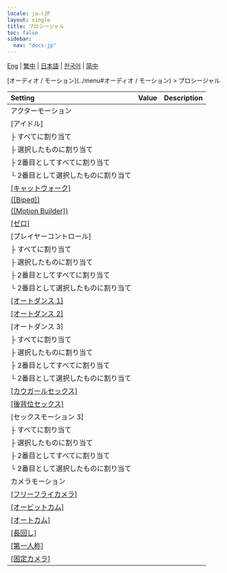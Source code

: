 ```yaml
---
locale: ja-rJP
layout: single
title: プロシージャル
toc: false
sidebar:
  nav: "docs-jp"
---
```

[Eng](/dancexr/menu/2025.4/motion/procedural) | [繁中](/tw/dancexr/menu/2025.4/motion/procedural) | [日本語](/jp/dancexr/menu/2025.4/motion/procedural) | [한국어](/kr/dancexr/menu/2025.4/motion/procedural) | [简中](/zh/dancexr/menu/2025.4/motion/procedural)

[オーディオ / モーション](../menu#オーディオ / モーション) > プロシージャル



| Setting | Value | Description |
| :--- | --- | :--- |
|<nobr>アクターモーション</nobr>|| 
|<nobr>[アイドル]</nobr>|| 
|<nobr>├&nbsp;すべてに割り当て</nobr>|| 
|<nobr>├&nbsp;選択したものに割り当て</nobr>|| 
|<nobr>├&nbsp;2番目としてすべてに割り当て</nobr>|| 
|<nobr>└&nbsp;2番目として選択したものに割り当て</nobr>|| 
| [[キャットウォーク]](catwalk) |
| [([Biped])](biped) |
| [([Motion Builder])](motion_builder) |
| [[ゼロ]](zero) |
|<nobr>[プレイヤーコントロール]</nobr>|| 
|<nobr>├&nbsp;すべてに割り当て</nobr>|| 
|<nobr>├&nbsp;選択したものに割り当て</nobr>|| 
|<nobr>├&nbsp;2番目としてすべてに割り当て</nobr>|| 
|<nobr>└&nbsp;2番目として選択したものに割り当て</nobr>|| 
| [[オートダンス 1]](auto_dance_1) |
| [[オートダンス 2]](auto_dance_2) |
|<nobr>[オートダンス 3]</nobr>|| 
|<nobr>├&nbsp;すべてに割り当て</nobr>|| 
|<nobr>├&nbsp;選択したものに割り当て</nobr>|| 
|<nobr>├&nbsp;2番目としてすべてに割り当て</nobr>|| 
|<nobr>└&nbsp;2番目として選択したものに割り当て</nobr>|| 
| [[カウガールセックス]](cowgirl_sex) |
| [[後背位セックス]](sex_from_behind) |
|<nobr>[セックスモーション 3]</nobr>|| 
|<nobr>├&nbsp;すべてに割り当て</nobr>|| 
|<nobr>├&nbsp;選択したものに割り当て</nobr>|| 
|<nobr>├&nbsp;2番目としてすべてに割り当て</nobr>|| 
|<nobr>└&nbsp;2番目として選択したものに割り当て</nobr>|| 
|<nobr>カメラモーション</nobr>|| 
| [[フリーフライカメラ]](freefly_cam) |
| [[オービットカム]](orbit_cam) |
| [[オートカム]](auto_cam) |
| [[長回し]](long_take) |
| [[第一人称]](first_person) |
| [[固定カメラ]](fixed_camera) |
